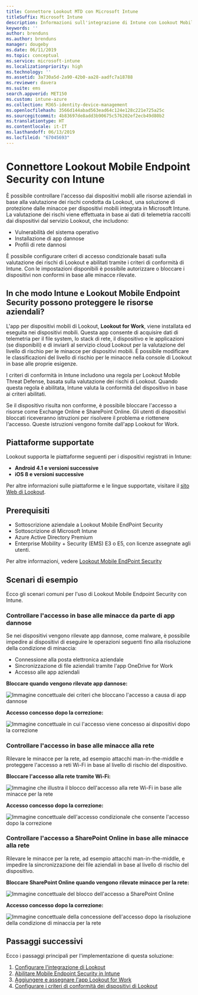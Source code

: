 ```yaml
---
title: Connettore Lookout MTD con Microsoft Intune
titleSuffix: Microsoft Intune
description: Informazioni sull'integrazione di Intune con Lookout Mobile Threat Defense (MTD) per controllare l'accesso dei dispositivi mobili alle risorse aziendali.
keywords: ''
author: brenduns
ms.author: brenduns
manager: dougeby
ms.date: 06/11/2019
ms.topic: conceptual
ms.service: microsoft-intune
ms.localizationpriority: high
ms.technology: ''
ms.assetid: 3a730a5d-2a90-42b0-aa28-aadfc7a18788
ms.reviewer: davera
ms.suite: ems
search.appverid: MET150
ms.custom: intune-azure
ms.collection: M365-identity-device-management
ms.openlocfilehash: 3566d144abad563ead64c124e128c221e725a25c
ms.sourcegitcommit: 4b83697de8add3b90675c576202ef2ecb49d80b2
ms.translationtype: HT
ms.contentlocale: it-IT
ms.lasthandoff: 06/13/2019
ms.locfileid: "67045693"
---
```

# <a name="lookout-mobile-endpoint-security-connector-with-intune"></a>Connettore Lookout Mobile Endpoint Security con Intune

È possibile controllare l'accesso dai dispositivi mobili alle risorse aziendali in base alla valutazione dei rischi condotta da Lookout, una soluzione di protezione dalle minacce per dispositivi mobili integrata in Microsoft Intune. La valutazione dei rischi viene effettuata in base ai dati di telemetria raccolti dai dispositivi dal servizio Lookout, che includono:
- Vulnerabilità del sistema operativo
- Installazione di app dannose
- Profili di rete dannosi

È possibile configurare criteri di accesso condizionale basati sulla valutazione dei rischi di Lookout e abilitati tramite i criteri di conformità di Intune. Con le impostazioni disponibili è possibile autorizzare o bloccare i dispositivi non conformi in base alle minacce rilevate.

## <a name="how-do-intune-and-lookout-mobile-endpoint-security-help-protect-company-resources"></a>In che modo Intune e Lookout Mobile Endpoint Security possono proteggere le risorse aziendali?
L'app per dispositivi mobili di Lookout, **Lookout for Work**, viene installata ed eseguita nei dispositivi mobili. Questa app consente di acquisire dati di telemetria per il file system, lo stack di rete, il dispositivo e le applicazioni (se disponibili) e di inviarli al servizio cloud Lookout per la valutazione del livello di rischio per le minacce per dispositivi mobili. È possibile modificare le classificazioni del livello di rischio per le minacce nella console di Lookout in base alle proprie esigenze.  

I criteri di conformità in Intune includono una regola per Lookout Mobile Threat Defense, basata sulla valutazione dei rischi di Lookout. Quando questa regola è abilitata, Intune valuta la conformità del dispositivo in base ai criteri abilitati.

Se il dispositivo risulta non conforme, è possibile bloccare l'accesso a risorse come Exchange Online e SharePoint Online. Gli utenti di dispositivi bloccati riceveranno istruzioni per risolvere il problema e riottenere l'accesso. Queste istruzioni vengono fornite dall'app Lookout for Work.

## <a name="supported-platforms"></a>Piattaforme supportate  
Lookout supporta le piattaforme seguenti per i dispositivi registrati in Intune:
* **Android 4.1 e versioni successive**  
* **iOS 8 e versioni successive**  

Per altre informazioni sulle piattaforme e le lingue supportate, visitare il [sito Web di Lookout](https://personal.support.lookout.com/hc/articles/114094140253).  

## <a name="prerequisites"></a>Prerequisiti
* Sottoscrizione aziendale a Lookout Mobile EndPoint Security  
* Sottoscrizione di Microsoft Intune
* Azure Active Directory Premium
* Enterprise Mobility + Security (EMS) E3 o E5, con licenze assegnate agli utenti.  

Per altre informazioni, vedere [Lookout Mobile EndPoint Security](https://www.lookout.com/products/mobile-endpoint-security)

## <a name="sample-scenarios"></a>Scenari di esempio

Ecco gli scenari comuni per l'uso di Lookout Mobile Endpoint Security con Intune.

### <a name="control-access-based-on-threats-from-malicious-apps"></a>Controllare l'accesso in base alle minacce da parte di app dannose
Se nei dispositivi vengono rilevate app dannose, come malware, è possibile impedire ai dispositivi di eseguire le operazioni seguenti fino alla risoluzione della condizione di minaccia:
* Connessione alla posta elettronica aziendale
* Sincronizzazione di file aziendali tramite l'app OneDrive for Work
* Accesso alle app aziendali

**Bloccare quando vengono rilevate app dannose:**

![Immagine concettuale dei criteri che bloccano l'accesso a causa di app dannose](./media/malicious-apps-blocked.png)

**Accesso concesso dopo la correzione:**

![Immagine concettuale in cui l'accesso viene concesso ai dispositivi dopo la correzione](./media/malicious-apps-unblocked.png)

### <a name="control-access-based-on-threat-to-network"></a>Controllare l'accesso in base alle minacce alla rete
Rilevare le minacce per la rete, ad esempio attacchi man-in-the-middle e proteggere l'accesso a reti Wi-Fi in base al livello di rischio del dispositivo.

**Bloccare l'accesso alla rete tramite Wi-Fi:**

![Immagine che illustra il blocco dell'accesso alla rete Wi-Fi in base alle minacce per la rete](./media/network-wifi-blocked.png)

**Accesso concesso dopo la correzione:**

![Immagine concettuale dell'accesso condizionale che consente l'accesso dopo la correzione](./media/network-wifi-unblocked.png)
### <a name="control-access-to-sharepoint-online-based-on-threat-to-network"></a>Controllare l'accesso a SharePoint Online in base alle minacce alla rete

Rilevare le minacce per la rete, ad esempio attacchi man-in-the-middle, e impedire la sincronizzazione dei file aziendali in base al livello di rischio del dispositivo.

**Bloccare SharePoint Online quando vengono rilevate minacce per la rete:**

![Immagine concettuale del blocco dell'accesso a SharePoint Online](./media/network-spo-blocked.png)


**Accesso concesso dopo la correzione:**

![Immagine concettuale della concessione dell'accesso dopo la risoluzione della condizione di minaccia per la rete](./media/network-spo-unblocked.png)

## <a name="next-steps"></a>Passaggi successivi
Ecco i passaggi principali per l'implementazione di questa soluzione:
1.  [Configurare l'integrazione di Lookout](lookout-mtd-connector-integration.md)
2.  [Abilitare Mobile Endpoint Security in Intune](mtd-connector-enable.md)
3.  [Aggiungere e assegnare l'app Lookout for Work](mtd-apps-ios-app-configuration-policy-add-assign.md)
4.  [Configurare i criteri di conformità dei dispositivi di Lookout](mtd-device-compliance-policy-create.md)
